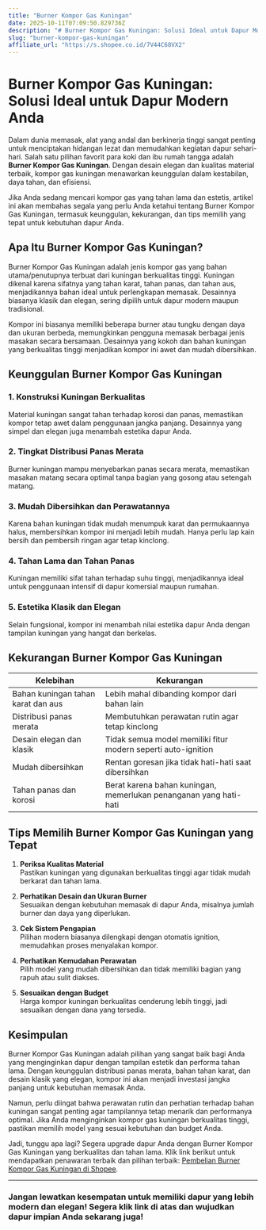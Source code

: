 ```yaml
---
title: "Burner Kompor Gas Kuningan"
date: 2025-10-11T07:09:50.829736Z
description: "# Burner Kompor Gas Kuningan: Solusi Ideal untuk Dapur Modern Anda..."
slug: "burner-kompor-gas-kuningan"
affiliate_url: "https://s.shopee.co.id/7V44C68VX2"
---
```

# Burner Kompor Gas Kuningan: Solusi Ideal untuk Dapur Modern Anda

Dalam dunia memasak, alat yang andal dan berkinerja tinggi sangat penting untuk menciptakan hidangan lezat dan memudahkan kegiatan dapur sehari-hari. Salah satu pilihan favorit para koki dan ibu rumah tangga adalah **Burner Kompor Gas Kuningan**. Dengan desain elegan dan kualitas material terbaik, kompor gas kuningan menawarkan keunggulan dalam kestabilan, daya tahan, dan efisiensi.

Jika Anda sedang mencari kompor gas yang tahan lama dan estetis, artikel ini akan membahas segala yang perlu Anda ketahui tentang Burner Kompor Gas Kuningan, termasuk keunggulan, kekurangan, dan tips memilih yang tepat untuk kebutuhan dapur Anda.

## Apa Itu Burner Kompor Gas Kuningan?

Burner Kompor Gas Kuningan adalah jenis kompor gas yang bahan utama/penutupnya terbuat dari kuningan berkualitas tinggi. Kuningan dikenal karena sifatnya yang tahan karat, tahan panas, dan tahan aus, menjadikannya bahan ideal untuk perlengkapan memasak. Desainnya biasanya klasik dan elegan, sering dipilih untuk dapur modern maupun tradisional.

Kompor ini biasanya memiliki beberapa burner atau tungku dengan daya dan ukuran berbeda, memungkinkan pengguna memasak berbagai jenis masakan secara bersamaan. Desainnya yang kokoh dan bahan kuningan yang berkualitas tinggi menjadikan kompor ini awet dan mudah dibersihkan.

## Keunggulan Burner Kompor Gas Kuningan

### 1. Konstruksi Kuningan Berkualitas

Material kuningan sangat tahan terhadap korosi dan panas, memastikan kompor tetap awet dalam penggunaan jangka panjang. Desainnya yang simpel dan elegan juga menambah estetika dapur Anda.

### 2. Tingkat Distribusi Panas Merata

Burner kuningan mampu menyebarkan panas secara merata, memastikan masakan matang secara optimal tanpa bagian yang gosong atau setengah matang.

### 3. Mudah Dibersihkan dan Perawatannya

Karena bahan kuningan tidak mudah menumpuk karat dan permukaannya halus, membersihkan kompor ini menjadi lebih mudah. Hanya perlu lap kain bersih dan pembersih ringan agar tetap kinclong.

### 4. Tahan Lama dan Tahan Panas

Kuningan memiliki sifat tahan terhadap suhu tinggi, menjadikannya ideal untuk penggunaan intensif di dapur komersial maupun rumahan.

### 5. Estetika Klasik dan Elegan

Selain fungsional, kompor ini menambah nilai estetika dapur Anda dengan tampilan kuningan yang hangat dan berkelas.

## Kekurangan Burner Kompor Gas Kuningan

| Kelebihan                                   | Kekurangan                                              |
|----------------------------------------------|----------------------------------------------------------|
| Bahan kuningan tahan karat dan aus          | Lebih mahal dibanding kompor dari bahan lain             |
| Distribusi panas merata                      | Membutuhkan perawatan rutin agar tetap kinclong        |
| Desain elegan dan klasik                     | Tidak semua model memiliki fitur modern seperti auto-ignition |
| Mudah dibersihkan                          | Rentan goresan jika tidak hati-hati saat dibersihkan   |
| Tahan panas dan korosi                      | Berat karena bahan kuningan, memerlukan penanganan yang hati-hati |

## Tips Memilih Burner Kompor Gas Kuningan yang Tepat

1. **Periksa Kualitas Material**  
Pastikan kuningan yang digunakan berkualitas tinggi agar tidak mudah berkarat dan tahan lama.

2. **Perhatikan Desain dan Ukuran Burner**  
Sesuaikan dengan kebutuhan memasak di dapur Anda, misalnya jumlah burner dan daya yang diperlukan.

3. **Cek Sistem Pengapian**  
Pilihan modern biasanya dilengkapi dengan otomatis ignition, memudahkan proses menyalakan kompor.

4. **Perhatikan Kemudahan Perawatan**  
Pilih model yang mudah dibersihkan dan tidak memiliki bagian yang rapuh atau sulit diakses.

5. **Sesuaikan dengan Budget**  
Harga kompor kuningan berkualitas cenderung lebih tinggi, jadi sesuaikan dengan dana yang tersedia.

## Kesimpulan

Burner Kompor Gas Kuningan adalah pilihan yang sangat baik bagi Anda yang menginginkan dapur dengan tampilan estetik dan performa tahan lama. Dengan keunggulan distribusi panas merata, bahan tahan karat, dan desain klasik yang elegan, kompor ini akan menjadi investasi jangka panjang untuk kebutuhan memasak Anda.

Namun, perlu diingat bahwa perawatan rutin dan perhatian terhadap bahan kuningan sangat penting agar tampilannya tetap menarik dan performanya optimal. Jika Anda menginginkan kompor gas kuningan berkualitas tinggi, pastikan memilih model yang sesuai kebutuhan dan budget Anda.

Jadi, tunggu apa lagi? Segera upgrade dapur Anda dengan Burner Kompor Gas Kuningan yang berkualitas dan tahan lama. Klik link berikut untuk mendapatkan penawaran terbaik dan pilihan terbaik: [Pembelian Burner Kompor Gas Kuningan di Shopee](https://s.shopee.co.id/7V44C68VX2).

---

### Jangan lewatkan kesempatan untuk memiliki dapur yang lebih modern dan elegan! Segera klik link di atas dan wujudkan dapur impian Anda sekarang juga!